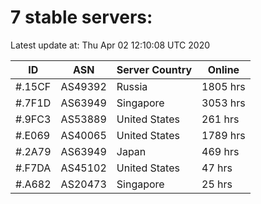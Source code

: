 # 7 stable servers:

Latest update at: Thu Apr 02 12:10:08 UTC 2020

| ID | ASN | Server Country | Online |
| -- | --- | -------------- | ------ |
| #.15CF | AS49392 | Russia | 1805 hrs |
| #.7F1D | AS63949 | Singapore | 3053 hrs |
| #.9FC3 | AS53889 | United States | 261 hrs |
| #.E069 | AS40065 | United States | 1789 hrs |
| #.2A79 | AS63949 | Japan | 469 hrs |
| #.F7DA | AS45102 | United States | 47 hrs |
| #.A682 | AS20473 | Singapore | 25 hrs |

